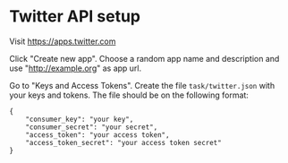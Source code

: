# Twitter API setup

Visit https://apps.twitter.com

Click "Create new app". Choose a random app name and description and use
"http://example.org" as app url.

Go to "Keys and Access Tokens". Create the file `task/twitter.json` with your
keys and tokens. The file should be on the following format:

```
{
    "consumer_key": "your key",
    "consumer_secret": "your secret",
    "access_token": "your access token",
    "access_token_secret": "your access token secret"
}
```

